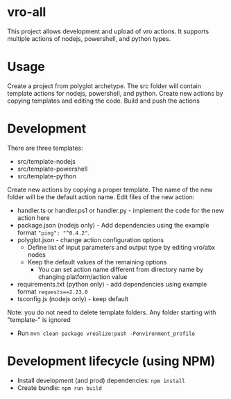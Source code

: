 # vro-all
This project allows development and upload of vro actions.
It supports multiple actions of nodejs, powershell, and python types.

# Usage
Create a project from polyglot archetype.
The src folder will contain template actions for nodejs, powershell, and python.
Create new actions by copying templates and editing the code.
Build and push the actions

# Development
There are three templates:
* src/template-nodejs
* src/template-powershell
* src/template-python

Create new actions by copying a proper template. The name of the new folder will be the default action name.
Edit files of the new action:
* handler.ts or handler.ps1 or handler.py - implement the code for the new action here
* package.json (nodejs only) - Add dependencies using the example format `"ping": "^0.4.2"`. 
* polyglot.json - change action configuration options
  - Define list of input parameters and output type by editing vro/abx nodes
  - Keep the default values of the remaining options
    - You can set action name different from directory name by changing platform/action value
* requirements.txt (python only) - add dependencies using example format `requests==2.23.0`
* tsconfig.js (nodejs only) - keep default

Note: you do not need to delete template folders. Any folder starting with "template-" is ignored

* Run `mvn clean package vrealize:push -Penvironment_profile`

# Development lifecycle (using NPM)
* Install development (and prod) dependencies: `npm install`
* Create bundle: `npm run build`
